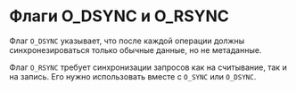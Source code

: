# Флаги O_DSYNC и O_RSYNC

Флаг `O_DSYNC` указывает, что после каждой операции должны синхронезироваться только обычные данные, но не метаданные.

Флаг `O_RSYNC` требует синхронизации запросов как на считывание, так и на запись. Его нужно использовать вместе с `O_SYNC` или `O_DSYNC`.
